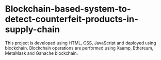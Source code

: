 # Blockchain-based-system-to-detect-counterfeit-products-in-supply-chain
This project is developed using HTML, CSS, JavaScript and deployed using blockchain.  Blockchain operations are performed using Xaamp, Ethereum, MetaMask and Ganache blockchain.
